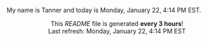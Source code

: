 My name is Tanner and today is Monday, January 22, 4:14 PM EST.

<p align="center">This <i>README</i> file is generated <b>every 3 hours</b>!</br>Last refresh: Monday, January 22, 4:14 PM EST<br /></p>
